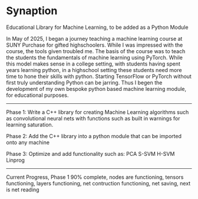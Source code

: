 # Synaption
Educational Library for Machine Learning, to be added as a Python Module

In May of 2025, I began a journey teaching a machine learning course at SUNY Purchase for gifted highschoolers. While I was impressed with the course, the tools given troubled me. 
The basis of the course was to teach the students the fundamentals of machine learning using PyTorch. While this model makes sense in a college setting, with students having spent years learning python, in a highschool setting these students need more time to hone their skills with python. Starting TensorFlow or PyTorch without first truly understanding Python can be jarring. Thus I begen the development of my own bespoke python based machine learning module, for educational purposes. 


_______________________________________________________________________________________________________________________________________________________________________________________


Phase 1: 
Write a C++ library for creating Machine Learning algorithms such as convolutional neural nets with functions such as built in warnings for learning saturation.

Phase 2:
Add the C++ library into a python module that can be imported onto any machine

Phase 3:
Optimize and add functionality such as:
PCA
S-SVM
H-SVM
Linprog

_______________________________________________________________________________________________________________________________________________________________________________________

Current Progress, Phase 1 90% complete, nodes are functioning, tensors functioning, layers functioning, net contruction functioning, net saving, next is net reading 


